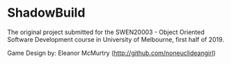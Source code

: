 # ShadowBuild
The original project submitted for the SWEN20003 - Object Oriented Software Development course in University of Melbourne, first half of 2019.

Game Design by: Eleanor McMurtry (http://github.com/noneuclideangirl)
